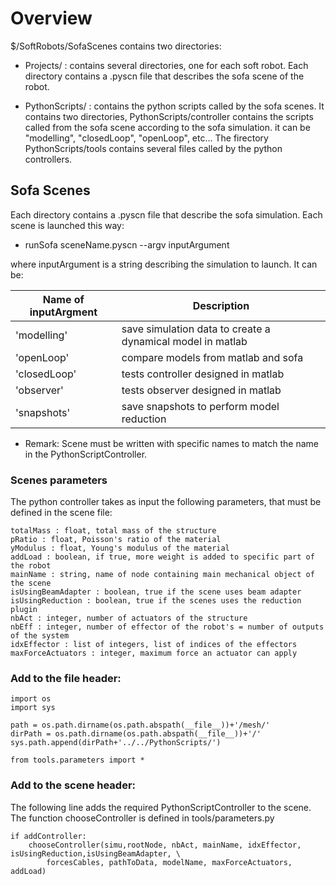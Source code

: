 Overview
========

$/SoftRobots/SofaScenes contains two directories:

- Projects/ : contains several directories, one for each soft robot. Each directory contains a .pyscn file that describes the sofa scene of the robot.

- PythonScripts/ : contains the python scripts called by the sofa scenes. It contains two directories, PythonScripts/controller contains the scripts called from the sofa scene according to the sofa simulation. it can be "modelling", "closedLoop", "openLoop", etc... The firectory PythonScripts/tools contains several files called by the python controllers.  


Sofa Scenes
-----------

Each directory contains a .pyscn file that describe the sofa simulation. Each scene is launched this way:

- runSofa sceneName.pyscn --argv inputArgument

where inputArgument is a string describing the simulation to launch. It can be:

| Name of inputArgment  | Description                                                 | 
|-----------------------|-------------------------------------------------------------|
|  'modelling'          | save simulation data to create a dynamical model in matlab  | 
|  'openLoop'           | compare models from matlab and sofa                         | 
|  'closedLoop'         | tests controller designed in matlab                         |
|  'observer'           | tests observer designed in matlab                           | 
|  'snapshots'          | save snapshots to perform model reduction                   | 

- Remark:
Scene must be written with specific names to match the name in the PythonScriptController.

### Scenes parameters
The python controller takes as input the following parameters, that must be defined in the scene file:

	totalMass : float, total mass of the structure
	pRatio : float, Poisson's ratio of the material
	yModulus : float, Young's modulus of the material
	addLoad : boolean, if true, more weight is added to specific part of the robot
	mainName : string, name of node containing main mechanical object of the scene
	isUsingBeamAdapter : boolean, true if the scene uses beam adapter
	isUsingReduction : boolean, true if the scenes uses the reduction plugin
	nbAct : integer, number of actuators of the structure
	nbEff : integer, number of effector of the robot's = number of outputs of the system
	idxEffector : list of integers, list of indices of the effectors
	maxForceActuators : integer, maximum force an actuator can apply

### Add to the file header:
	import os
	import sys

	path = os.path.dirname(os.path.abspath(__file__))+'/mesh/'
	dirPath = os.path.dirname(os.path.abspath(__file__))+'/'
	sys.path.append(dirPath+'../../PythonScripts/')

	from tools.parameters import *

### Add to the scene header:
The following line adds the required PythonScriptController to the scene. The function chooseController is defined in tools/parameters.py

	if addController:
		chooseController(simu,rootNode, nbAct, mainName, idxEffector, isUsingReduction,isUsingBeamAdapter, \
        	forcesCables, pathToData, modelName, maxForceActuators, addLoad) 
